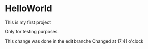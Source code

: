 # HelloWorld
This is my first project

Only for testing purposes.

This change was done in the edit branche
Changed at 17:41 o'clock
